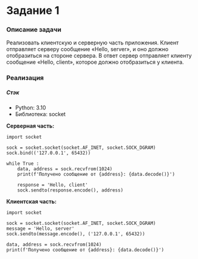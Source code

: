 # Задание 1

### Описание задачи

Реализовать клиентскую и серверную часть приложения. Клиент отправляет серверу сообщение «Hello, server», и оно должно 
отобразиться на стороне сервера. В ответ сервер отправляет клиенту сообщение «Hello, client», которое должно 
отобразиться у клиента.

### Реализация

##### Стэк
* Python: 3.10
* Библиотека: socket

**Серверная часть:**
```
import socket

sock = socket.socket(socket.AF_INET, socket.SOCK_DGRAM)
sock.bind(('127.0.0.1', 65432))

while True :
    data, address = sock.recvfrom(1024)
    print(f'Получено сообщение от {address}: {data.decode()}')

    response = 'Hello, client'
    sock.sendto(response.encode(), address)
```

**Клиентская часть:**
```
import socket

sock = socket.socket(socket.AF_INET, socket.SOCK_DGRAM)
message = 'Hello, server'
sock.sendto(message.encode(), ('127.0.0.1', 65432))

data, address = sock.recvfrom(1024)
print(f'Получено сообщение от {address}: {data.decode()}')
```